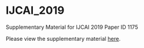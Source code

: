 # IJCAI_2019
Supplementary Material for IJCAI 2019 Paper ID 1175

Please view the supplementary material [here](/ijcai19_lqkg_plus_supp.pdf).
